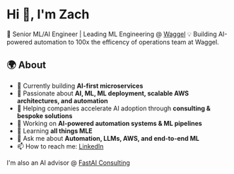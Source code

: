 # Hi 👋, I'm Zach

🚀 Senior ML/AI Engineer | Leading ML Engineering @ [Waggel](https://www.waggel.co.uk)
💡 Building AI-powered automation to 100x the efficency of operations team at Waggel.

## 🌍 About

- 🔭 Currently building **AI-first microservices** 
- 🧩 Passionate about **AI, ML, ML deployment, scalable AWS architectures, and automation**  
- 🤝 Helping companies accelerate AI adoption through **consulting & bespoke solutions**  
- 🔭 Working on **AI-powered automation systems & ML pipelines**
- 🌱 Learning **all things MLE**
- 💬 Ask me about **Automation, LLMs, AWS, and end-to-end ML**
- 📫 How to reach me: [LinkedIn](https://www.linkedin.com/in/zach-wolpe-576a44112/)

I'm also an AI advisor @ [FastAI Consulting](https://fastaiconsulting.net)


<!-- ## 🔮 Philosphy

- 🚀 Build amazing things.
- 👨‍💻 Become a worldclass engineer.
- 🌍 Understand the world, past, present & future.
- 🤝 Think positive sum.
- 🙏 Above no-one, below no-one. Head held high, with humility.
- 📚 Learn & explore at every opportunity. -->

<!-- ## 📊 GitHub Stats
![GitHub Stats](https://github-readme-stats.vercel.app/api?username=zachwolpe&show_icons=true&theme=radical&count_private=true) -->
